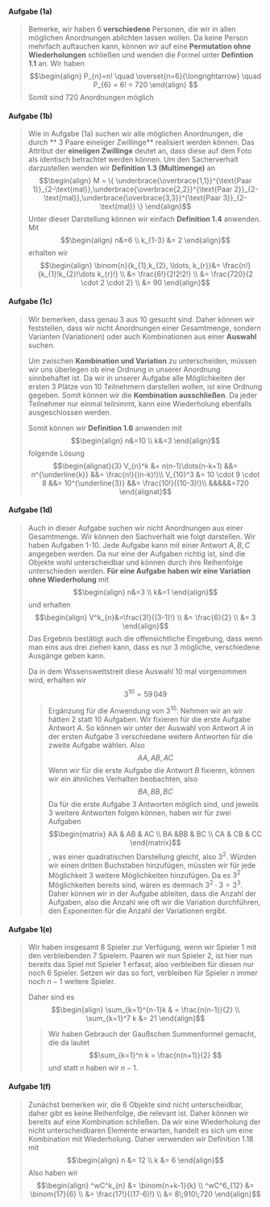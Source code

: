 
#### Aufgabe (1a)

>Bemerke, wir haben 6 **verschiedene** Personen, die wir in allen möglichen Anordnungen ablichten lassen wollen. Da keine Person mehrfach auftauchen kann, können wir auf eine **Permutation ohne Wiederholungen** schließen und wenden die Formel unter **Defintion 1.1** an. Wir haben
>$$\begin{align}
> P_{n}=n! \quad \overset{n=6}{\longrightarrow} \quad P_{6} = 6! = 720
>\end{align}
>$$
>Somit sind $720$ Anordnungen möglich

#### Aufgabe (1b)

>Wie in Aufgabe (1a) suchen wir alle möglichen Anordnungen, die durch  ** 3 Paare eineiiger Zwillinge** realisiert werden können. Das Attribut der **eineiigen Zwillinge** deutet an, dass diese auf dem Foto als identisch betrachtet werden können. Um den Sacherverhalt darzustellen wenden wir **Definition 1.3 (Multimenge)** an
>$$\begin{align}
> M = \{ \underbrace{\overbrace{1,1}}^{\text{Paar 1}}_{2-\text{mal}},\underbrace{\overbrace{2,2}}^{\text{Paar 2}}_{2-\text{mal}},\underbrace{\overbrace{3,3}}^{\text{Paar 3}}_{2-\text{mal}} \}
>\end{align}$$
>Unter dieser Darstellung können wir einfach **Definition 1.4** anwenden. Mit 
>$$\begin{align}
> n&=6 \\
> k_{1-3} &= 2
>\end{align}$$
>erhalten wir
>$$\begin{align}
>\binom{n}{k_{1},k_{2}, \ldots, k_{r}}&= \frac{n!}{k_{1}!k_{2}!\dots k_{r}!} \\
> &= \frac{6!}{2!2!2!} \\
> &= \frac{720}{2 \cdot 2 \cdot 2} \\
> &= 90
>\end{align}$$

#### Aufgabe (1c)
> Wir bemerken, dass genau 3 aus 10 gesucht sind. Daher können wir feststellen, dass wir nicht Anordnungen einer Gesamtmenge, sondern Varianten (Variationen) oder auch Kombinationen aus einer **Auswahl** suchen.
>
> Um zwischen **Kombination und Variation** zu unterscheiden, müssen wir uns überlegen ob eine Ordnung in unserer Anordnung sinnbehaftet ist. Da wir in unserer Aufgabe alle Möglichkeiten der ersten 3 Plätze von 10 Teilnehmern darstellen wollen, ist eine Ordnung gegeben. Somit können wir die **Kombination ausschließen**. Da jeder Teilnehmer nur einmal teilnimmt, kann eine Wiederholung ebenfalls ausgeschlossen werden.
> 
> Somit können wir **Definition 1.6** anwenden mit
> $$\begin{align}
> n&=10 \\
> k&=3
>\end{align}$$
>folgende Lösung
> $$\begin{alignat}{3} 
> V_{n}^k &= n(n-1)\dots(n-k+1) &&= n^{\underline{k}} &&= \frac{n!}{(n-k)!}\\
> V_{10}^3 &= 10 \cdot 9 \cdot 8 &&= 10^{\underline{3}} &&= \frac{10!}{(10-3)!}\\
> &&&&&=720
>\end{alignat}$$

#### Aufgabe (1d)

> Auch in dieser Aufgabe suchen wir nicht Anordnungen aus einer Gesamtmenge. Wir können den Sachverhalt wie folgt darstellen. Wir haben Aufgaben 1-10. Jede Aufgabe kann mit einer Antwort $A,B,C$ angegeben werden. Da nur eine der Aufgaben richtig ist, sind die Objekte wohl unterscheidbar und können durch ihre Reihenfolge unterschieden werden. **Für eine Aufgabe haben wir eine Variation ohne Wiederholung** mit
> $$\begin{align}
> n&=3 \\
> k&=1
>\end{align}$$
>und erhalten
>$$\begin{align}
> V^k_{n}&=\frac{3!}{(3-1)!} \\
> &= \frac{6}{2} \\
> &= 3
>\end{align}$$
>Das Ergebnis bestätigt auch die offensichtliche Eingebung, dass wenn man eins aus drei ziehen kann, dass es nur 3 mögliche, verschiedene Ausgänge geben kann.
>
>Da in dem Wissenswettstreit diese Auswahl  10 mal vorgenommen wird, erhalten wir
>$$3^{10}= 59\,049$$
>> Ergänzung für die Anwendung von $3^{10}$:
>> Nehmen wir an wir hätten 2 statt 10 Aufgaben. Wir fixieren für die erste Aufgabe Antwort $A$. So können wir unter der Auswahl von Antwort $A$ in der ersten Aufgabe 3 verschiedene weitere Antworten für die zweite Aufgabe wählen. Also
>> $$AA, AB, AC$$
>> Wenn wir für die erste Aufgabe die Antwort $B$ fixieren, können wir ein ähnliches Verhalten beobachten, also
>> $$BA, BB, BC$$
>> Da für die erste Aufgabe 3 Antworten möglich sind, und jeweils 3 weitere Antworten folgen können, haben wir für zwei Aufgaben 
>> $$\begin{matrix}
>AA & AB & AC \\
>BA &BB & BC \\
>CA & CB & CC
>\end{matrix}$$
>, was einer quadratischen Darstellung gleicht, also $3^2$. Würden wir einen dritten Buchstaben hinzufügen, müssten wir für jede Möglichkeit 3 weitere Möglichkeiten hinzufügen. Da es $3^2$ Möglichkeiten bereits sind, wären es demnach $3^2 \cdot 3 = 3^3$. Daher können wir in der Aufgabe ableiten, dass die Anzahl der Aufgaben, also die Anzahl wie oft wir die Variation durchführen, den Exponenten für die Anzahl der Variationen ergibt.


#### Aufgabe 1(e)
> Wir haben insgesamt 8 Spieler zur Verfügung, wenn wir Spieler 1 mit den verbleibenden 7 Spielern. Paaren wir nun Spieler 2, ist hier nun bereits das Spiel mit Spieler 1 erfasst, also verbleiben für diesen nur noch 6 Spieler. Setzen wir das so fort, verbleiben für Spieler $n$ immer noch $n-1$ weitere Spieler.
>
> Daher sind es
> $$\begin{align}
> \sum_{k=1}^{n-1}k & = \frac{n(n-1)}{2}  \\
>  \sum_{k=1}^7 k &= 21
>\end{align}$$
>
>> Wir haben Gebrauch der Gaußschen Summenformel gemacht, die da lautet
>> $$\sum_{k=1}^n k = \frac{n(n+1)}{2}  $$
>> und statt $n$ haben wir $n-1$.

#### Aufgabe 1(f)
> Zunächst bemerken wir, die 6 Objekte sind nicht unterscheidbar, daher gibt es keine Reihenfolge, die relevant ist. Daher können wir bereits auf eine Kombination schließen. Da wir eine Wiederholung der nicht unterscheidbaren Elemente erwarten, handelt es sich um eine Kombination mit Wiederholung. Daher verwenden wir Definition 1.18 mit
> $$\begin{align}
> n &= 12 \\
> k &= 6  
>\end{align}$$
>Also haben wir
>$$\begin{align}
>^wC^k_{n} &= \binom{n+k-1}{k} \\
>^wC^6_{12} &= \binom{17}{6}  \\
> &= \frac{17!}{(17-6)!} \\
> &= 8\;910\;720
>\end{align}$$
